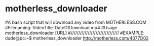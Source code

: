 # motherless_downloader
#A bash script that will download any video from MOTHERLESS.COM
#Filenaming: VideoTitle-DateOfDownload.mp4
#Usage motherless_downloader [URL]
#///////////////////////////////
#EXAMPLE: dude@pc:~$ motherless_downloader http://motherless.com/4377D02

